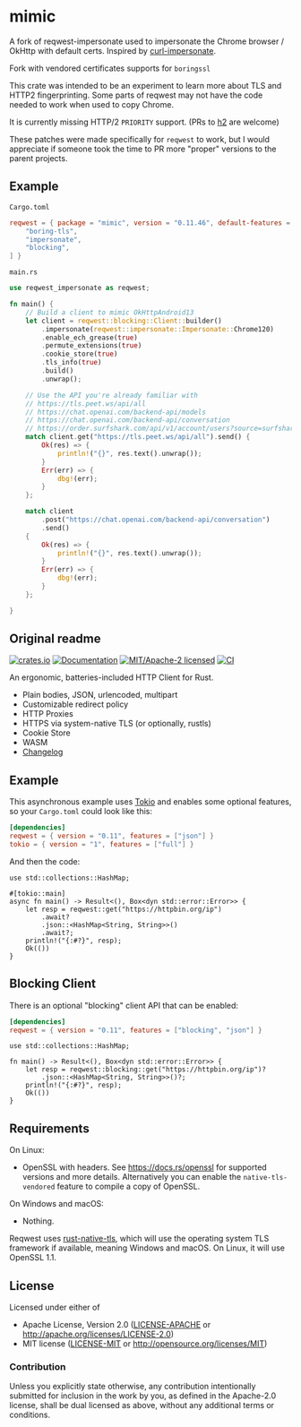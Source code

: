 # mimic

A fork of reqwest-impersonate used to impersonate the Chrome browser / OkHttp with default certs. Inspired by [curl-impersonate](https://github.com/lwthiker/curl-impersonate).

Fork with vendored certificates supports for `boringssl`

This crate was intended to be an experiment to learn more about TLS and HTTP2 fingerprinting. Some parts of reqwest may not have the code needed to work when used to copy Chrome.

It is currently missing HTTP/2 `PRIORITY` support. (PRs to [h2](https://github.com/hyperium/h2) are welcome)

These patches were made specifically for `reqwest` to work, but I would appreciate if someone took the time to PR more "proper" versions to the parent projects.

## Example

`Cargo.toml`

```toml
reqwest = { package = "mimic", version = "0.11.46", default-features = false, features = [
    "boring-tls",
    "impersonate",
    "blocking",
] }
```

`main.rs`

```rs
use reqwest_impersonate as reqwest;

fn main() {
    // Build a client to mimic OkHttpAndroid13
    let client = reqwest::blocking::Client::builder()
        .impersonate(reqwest::impersonate::Impersonate::Chrome120)
        .enable_ech_grease(true)
        .permute_extensions(true)
        .cookie_store(true)
        .tls_info(true)
        .build()
        .unwrap();

    // Use the API you're already familiar with
    // https://tls.peet.ws/api/all
    // https://chat.openai.com/backend-api/models
    // https://chat.openai.com/backend-api/conversation
    // https://order.surfshark.com/api/v1/account/users?source=surfshark
    match client.get("https://tls.peet.ws/api/all").send() {
        Ok(res) => {
            println!("{}", res.text().unwrap());
        }
        Err(err) => {
            dbg!(err);
        }
    };

    match client
        .post("https://chat.openai.com/backend-api/conversation")
        .send()
    {
        Ok(res) => {
            println!("{}", res.text().unwrap());
        }
        Err(err) => {
            dbg!(err);
        }
    };

}

```

## Original readme

[![crates.io](https://img.shields.io/crates/v/reqwest-impersonate.svg)](https://crates.io/crates/reqwest-impersonate)
[![Documentation](https://docs.rs/reqwest-impersonate/badge.svg)](https://docs.rs/reqwest-impersonate)
[![MIT/Apache-2 licensed](https://img.shields.io/crates/l/reqwest.svg)](./LICENSE-APACHE)
[![CI](https://github.com/seanmonstar/reqwest/workflows/CI/badge.svg)](https://github.com/seanmonstar/reqwest/actions?query=workflow%3ACI)

An ergonomic, batteries-included HTTP Client for Rust.

- Plain bodies, JSON, urlencoded, multipart
- Customizable redirect policy
- HTTP Proxies
- HTTPS via system-native TLS (or optionally, rustls)
- Cookie Store
- WASM
- [Changelog](CHANGELOG.md)

## Example

This asynchronous example uses [Tokio](https://tokio.rs) and enables some
optional features, so your `Cargo.toml` could look like this:

```toml
[dependencies]
reqwest = { version = "0.11", features = ["json"] }
tokio = { version = "1", features = ["full"] }
```

And then the code:

```rust,no_run
use std::collections::HashMap;

#[tokio::main]
async fn main() -> Result<(), Box<dyn std::error::Error>> {
    let resp = reqwest::get("https://httpbin.org/ip")
        .await?
        .json::<HashMap<String, String>>()
        .await?;
    println!("{:#?}", resp);
    Ok(())
}
```

## Blocking Client

There is an optional "blocking" client API that can be enabled:

```toml
[dependencies]
reqwest = { version = "0.11", features = ["blocking", "json"] }
```

```rust,no_run
use std::collections::HashMap;

fn main() -> Result<(), Box<dyn std::error::Error>> {
    let resp = reqwest::blocking::get("https://httpbin.org/ip")?
        .json::<HashMap<String, String>>()?;
    println!("{:#?}", resp);
    Ok(())
}
```

## Requirements

On Linux:

- OpenSSL with headers. See https://docs.rs/openssl for supported versions
  and more details. Alternatively you can enable the `native-tls-vendored`
  feature to compile a copy of OpenSSL.

On Windows and macOS:

- Nothing.

Reqwest uses [rust-native-tls](https://github.com/sfackler/rust-native-tls),
which will use the operating system TLS framework if available, meaning Windows
and macOS. On Linux, it will use OpenSSL 1.1.


## License

Licensed under either of

- Apache License, Version 2.0 ([LICENSE-APACHE](LICENSE-APACHE) or <http://apache.org/licenses/LICENSE-2.0>)
- MIT license ([LICENSE-MIT](LICENSE-MIT) or <http://opensource.org/licenses/MIT>)

### Contribution

Unless you explicitly state otherwise, any contribution intentionally submitted
for inclusion in the work by you, as defined in the Apache-2.0 license, shall
be dual licensed as above, without any additional terms or conditions.
